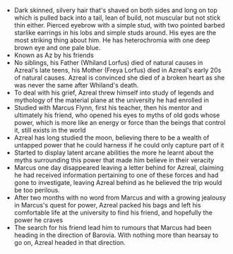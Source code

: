 - Dark skinned, silvery hair that's shaved on both sides and long on top which is pulled back into a tail, lean of build, not muscular but not stick thin either. Pierced eyebrow with a simple stud, with two pointed barbed starlike earrings in his lobs and simple studs around. His eyes are the most striking thing about him. He has heterochromia with one deep brown eye and one pale blue.
- Known as Az by his friends
- No siblings, his Father (Whiland Lorfus) died of natural causes in Azreal's late teens, his Mother (Freya Lorfus) died in Azreal's early 20s of natural causes. Azreal is convinced she died of a broken heart as she was never the same after Whiland's death.
- To deal with his grief, Azreal threw himself into study of legends and mythology of the material plane at the university he had enrolled in
- Studied with Marcus Flynn, first his teacher, then his mentor and ultimately his friend, who opened his eyes to myths of old gods whose power, which is more like an energy or force than the beings that control it, still exists in the world
- Azreal has long studied the moon, believing there to be a wealth of untapped power that he could harness if he could only capture part of it
- Started to display latent arcane abilities the more he learnt about the myths surrounding this power that made him believe in their veracity
- Marcus one day disappeared leaving a letter behind for Azreal, claiming he had received information pertaining to one of these forces and had gone to investigate, leaving Azreal behind as he believed the trip would be too perilous.
- After two months with no word from Marcus and with a growing jealousy in Marcus's quest for power, Azreal packed his bags and left his comfortable life at the university to find his friend, and hopefully the power he craves
- The search for his friend lead him to rumours that Marcus had been heading in the direction of Barovia. With nothing more than hearsay to go on, Azreal headed in that direction.